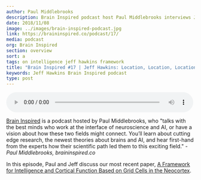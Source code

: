 ```yaml
---
author: Paul Middlebrooks
description: Brain Inspired podcast host Paul Middlebrooks interviews Jeff Hawkins about Numenta's new framework for intelligence and cortical computation. They also talk about Jeff's book On Intelligence, and Paul gets Jeff's take on a number of other brain-related topics.
date: 2018/11/08
image: ../images/brain-inspired-podcast.jpg
link: https://braininspired.co/podcast/17/
media: podcast
org: Brain Inspired
section: overview
sort: a
tags: on intelligence jeff hawkins framework
title: "Brain Inspired #17 | Jeff Hawkins: Location, Location, Location"
keywords: Jeff Hawkins Brain Inspired podcast
type: post
---
```


<audio controls preload="metadata" style=" width:500px;"> <source src="https://episodes.castos.com/braininspired/BI-017-Jeff-Hawkins-Location-Location-Location.mp3" type="audio/mpeg">Your browser does not support the audio element. </audio>

[Brain Inspired](https://braininspired.co/) is a podcast hosted by Paul Middlebrooks, who "talks with the best minds who work at the interface of neuroscience and AI, or have a vision about how these two fields might connect. You’ll learn about cutting edge research, the newest theories about brains and AI, and hear first-hand from the experts how their scientific path led them to this exciting field." -*Paul Middlebrooks, braininspired.co*

In this episode, Paul and Jeff discuss our most recent paper, [A Framework for Intelligence and Cortical Function Based on Grid Cells in the Neocortex](/neuroscience-research/research-publications/papers/a-framework-for-intelligence-and-cortical-function-based-on-grid-cells-in-the-neocortex/).
